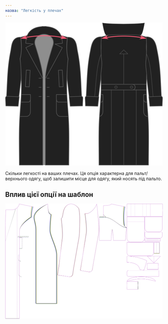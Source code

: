 ```yaml
---
назва: "Легкість у плечах"
---
```


![Легкість у плечах](./shoulderease.svg)

Скільки легкості на ваших плечах. Ця опція характерна для пальт/верхнього одягу, щоб залишити місце для одягу, який носять під пальто.

## Вплив цієї опції на шаблон

![На цьому зображенні показано вплив цієї опції шляхом накладання декількох варіантів, які мають різне значення для цієї опції](carlita_shoulderease_sample.svg "Вплив цієї опції на шаблон")
